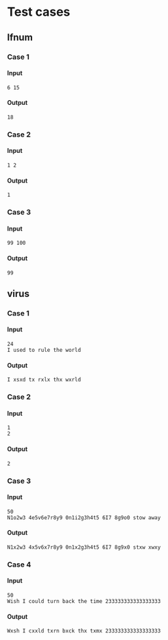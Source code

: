 # Test cases

## lfnum

### Case 1

#### Input

```
6 15
```

#### Output

```
18
```

### Case 2

#### Input

```
1 2
```

#### Output

```
1
```

### Case 3

#### Input

```
99 100
```

#### Output

```
99
```

## virus

### Case 1

#### Input

```
24
I used to rule the world
```

#### Output

```
I xsxd tx rxlx thx wxrld
```

### Case 2

#### Input

```
1
2
```

#### Output

```
2
```

### Case 3

#### Input

```
50
N1o2w3 4e5v6e7r8y9 0n1i2g3h4t5 6I7 8g9o0 stow away
```

#### Output

```
N1x2w3 4x5v6x7r8y9 0n1x2g3h4t5 6I7 8g9x0 stxw xwxy
```

### Case 4

#### Input

```
50
Wish I could turn back the time 233333333333333333
```

#### Output

```
Wxsh I cxxld txrn bxck thx txmx 233333333333333333
```
